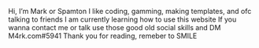  Hi, I’m Mark or Spamton
I like coding, gamming, making templates, and ofc talking to friends
I am currently learning how to use this website
If you wanna contact me or talk use those good old social skills and DM M4rk.com#5941
Thank you for reading, remeber to SMILE

<!---
M4rk-dotcom/M4rk-dotcom is a ✨ special ✨ repository because its `README.md` (this file) appears on your GitHub profile.
You can click the Preview link to take a look at your changes.
--->
